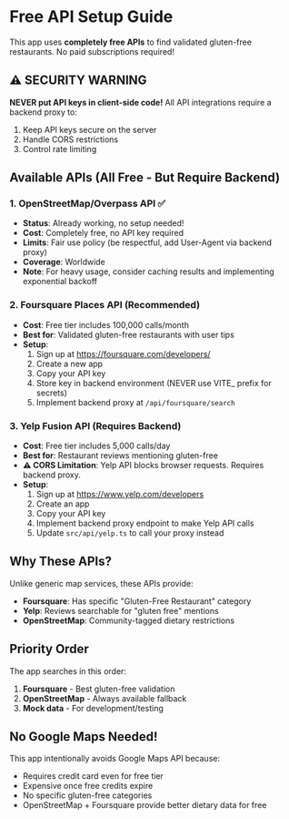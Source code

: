 # Free API Setup Guide

This app uses **completely free APIs** to find validated gluten-free restaurants. No paid subscriptions required!

## ⚠️ SECURITY WARNING

**NEVER put API keys in client-side code!** All API integrations require a backend proxy to:
1. Keep API keys secure on the server
2. Handle CORS restrictions
3. Control rate limiting

## Available APIs (All Free - But Require Backend)

### 1. OpenStreetMap/Overpass API ✅
- **Status**: Already working, no setup needed!
- **Cost**: Completely free, no API key required
- **Limits**: Fair use policy (be respectful, add User-Agent via backend proxy)
- **Coverage**: Worldwide
- **Note**: For heavy usage, consider caching results and implementing exponential backoff

### 2. Foursquare Places API (Recommended)
- **Cost**: Free tier includes 100,000 calls/month
- **Best for**: Validated gluten-free restaurants with user tips
- **Setup**:
  1. Sign up at <https://foursquare.com/developers/>
  2. Create a new app
  3. Copy your API key
  4. Store key in backend environment (NEVER use VITE_ prefix for secrets)
  5. Implement backend proxy at `/api/foursquare/search`

### 3. Yelp Fusion API (Requires Backend)
- **Cost**: Free tier includes 5,000 calls/day
- **Best for**: Restaurant reviews mentioning gluten-free
- **⚠️ CORS Limitation**: Yelp API blocks browser requests. Requires backend proxy.
- **Setup**:
  1. Sign up at <https://www.yelp.com/developers>
  2. Create an app
  3. Copy your API key
  4. Implement backend proxy endpoint to make Yelp API calls
  5. Update `src/api/yelp.ts` to call your proxy instead

## Why These APIs?

Unlike generic map services, these APIs provide:
- **Foursquare**: Has specific "Gluten-Free Restaurant" category
- **Yelp**: Reviews searchable for "gluten free" mentions
- **OpenStreetMap**: Community-tagged dietary restrictions

## Priority Order

The app searches in this order:
1. **Foursquare** - Best gluten-free validation
2. **OpenStreetMap** - Always available fallback
3. **Mock data** - For development/testing

## No Google Maps Needed!

This app intentionally avoids Google Maps API because:
- Requires credit card even for free tier
- Expensive once free credits expire
- No specific gluten-free categories
- OpenStreetMap + Foursquare provide better dietary data for free
